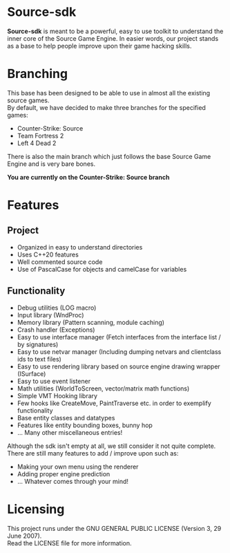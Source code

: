 # Source-sdk

**Source-sdk** is meant to be a powerful, easy to use toolkit to understand the inner core of the Source Game Engine. 
In easier words, our project stands as a base to help people improve upon their game hacking skills.

# Branching

This base has been designed to be able to use in almost all the existing source games.  
By default, we have decided to make three branches for the specified games:
- Counter-Strike: Source
- Team Fortress 2
- Left 4 Dead 2

There is also the main branch which just follows the base Source Game Engine and is very bare bones.  
  
**You are currently on the Counter-Strike: Source branch**

# Features

## Project
- Organized in easy to understand directories
- Uses C++20 features
- Well commented source code
- Use of PascalCase for objects and camelCase for variables

## Functionality
- Debug utilities (LOG macro)
- Input library (WndProc)
- Memory library (Pattern scanning, module caching)
- Crash handler (Exceptions)
- Easy to use interface manager (Fetch interfaces from the interface list / by signatures)
- Easy to use netvar manager (Including dumping netvars and clientclass ids to text files)
- Easy to use rendering library based on source engine drawing wrapper (ISurface)
- Easy to use event listener
- Math utilities (WorldToScreen, vector/matrix math functions)
- Simple VMT Hooking library
- Few hooks like CreateMove, PaintTraverse etc. in order to exemplify functionality
- Base entity classes and datatypes
- Features like entity bounding boxes, bunny hop
- ... Many other miscellaneous entries!

Although the sdk isn't empty at all, we still consider it not quite complete.  
There are still many features to add / improve upon such as:  
- Making your own menu using the renderer
- Adding proper engine prediction
- ... Whatever comes through your mind!

# Licensing

This project runs under the GNU GENERAL PUBLIC LICENSE (Version 3, 29 June 2007).  
Read the LICENSE file for more information.
